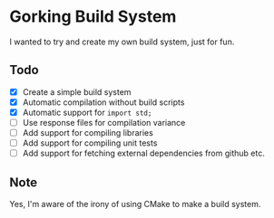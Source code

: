 # Gorking Build System
I wanted to try and create my own build system, just for fun.

## Todo
- [x] Create a simple build system
- [x] Automatic compilation without build scripts
- [x] Automatic support for `import std;`
- [ ] Use response files for compilation variance
- [ ] Add support for compiling libraries
- [ ] Add support for compiling unit tests
- [ ] Add support for fetching external dependencies from github etc.

## Note
Yes, I'm aware of the irony of using CMake to make a build system.